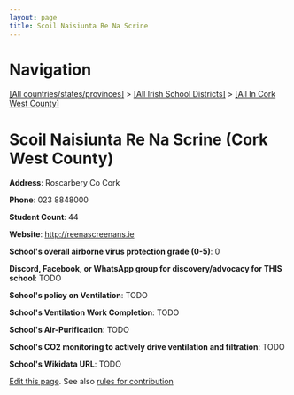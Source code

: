 ```yaml
---
layout: page
title: Scoil Naisiunta Re Na Scrine
---
```

# Navigation

[[All countries/states/provinces]](../../..) > [[All Irish School Districts]](../..) > [[All In Cork West County]](..)

# Scoil Naisiunta Re Na Scrine (Cork West County)

**Address**: Roscarbery Co Cork

**Phone**: 023 8848000

**Student Count**: 44

**Website**: <http://reenascreenans.ie>

**School's overall airborne virus protection grade (0-5)**: 0

**Discord, Facebook, or WhatsApp group for discovery/advocacy for THIS school**: TODO

**School's policy on Ventilation**: TODO

**School's Ventilation Work Completion**: TODO

**School's Air-Purification**: TODO

**School's CO2 monitoring to actively drive ventilation and filtration**: TODO

**School's Wikidata URL**: TODO


[Edit this page](https://github.com/ventilate-schools/Ireland/edit/main/./Cork_West_County/Scoil_Naisiunta_Re_Na_Scrine.md). See also [rules for contribution](../../../contribution-rules/)